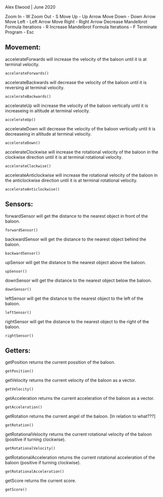 Alex Elwood | June 2020

Zoom In 			       -  W
Zoom Out 			       -  S
Move Up				       -  Up Arrow
Move Down 			       -  Down Arrow
Move Left			       -  Left Arrow
Move Right			       -  Right Arrow
Decrease Mandelbrot Formula Iterations -  R
Increase Mandelbrot Formula Iterations -  F
Terminate Program                      -  Esc

## Movement: ##

accelerateForwards will increase the velocity of the baloon until it is at terminal velocity. 

`accelerateForwards()`

accelerateBackwards will decrease the velocity of the baloon until it is reversing at terminal velocity.

`accelerateBackwards()`

accelerateUp will increase the velocity of the baloon vertically until it is increaseing in altitude at terminal velocity.

`accelerateUp()`

accelerateDown will decrease the velocity of the baloon vertically until it is decreaseing in altitude at terminal velocity.

`accelerateDown()`

accelerateClockwise will increase the rotational velocity of the baloon in the clockwise direction until it is at terminal rotational velocity. 

`accelerateClockwise()`

accelerateAnticlockwise will increase the rotational velocity of the baloon in the anticlockwise direction until it is at terminal rotational velocity. 

`accelerateAnticlockwise()`
 

## Sensors: ##

forwardSensor will get the distance to the nearest object in front of the baloon.

`forwardSensor()`

backwardSensor will get the distance to the nearest object behind the baloon.

`backwardSensor()`

upSensor will get the distance to the nearest object above the baloon.

`upSensor()`

downSensor will get the distance to the nearest object below the baloon.

`downSensor()`

leftSensor will get the distance to the nearest object to the left of the baloon.

`leftSensor()`

rightSensor will get the distance to the nearest object to the right of the baloon.

`rightSensor()`
 
## Getters: ##

getPosition returns the current possition of the baloon.

`getPosition()`

getVelocity returns the current velocity of the baloon as a vector.

`getVelocity()`

getAcceleration returns the current acceleration of the baloon as a vector.

`getAcceleration()`

getRotation returns the current angel of the baloon. [In relation to what???]

`getRotation()`

getRotationalVelocity returns the current rotational velocity of the baloon (positive if turning clockwise).

`getRotationalVelocity()`

getRotationalAcceleration returns the current rotational acceleration of the baloon (positive if turning clockwise).

`getRotationalAcceleration()`

getScore returns the current score.

`getScore()`

